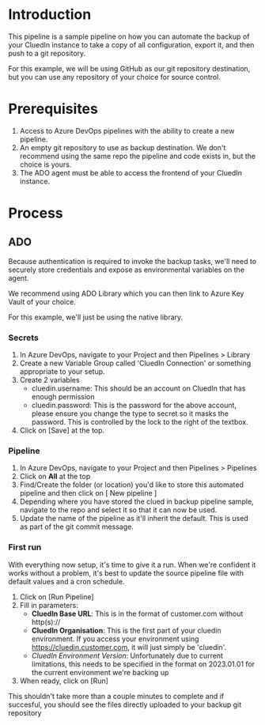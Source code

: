 # Introduction
This pipeline is a sample pipeline on how you can automate the backup of your CluedIn instance to take a copy of all configuration, export it, and then push to a git repository.

For this example, we will be using GitHub as our git repository destination, but you can use any repository of your choice for source control.

# Prerequisites
1. Access to Azure DevOps pipelines with the ability to create a new pipeline.
2. An empty git repository to use as backup destination. We don't recommend using the same repo the pipeline and code exists in, but the choice is yours.
3. The ADO agent must be able to access the frontend of your CluedIn instance. 

# Process
## ADO
Because authentication is required to invoke the backup tasks, we'll need to securely store credentials and expose as environmental variables on the agent.

We recommend using ADO Library which you can then link to Azure Key Vault of your choice.

For this example, we'll just be using the native library.

### Secrets
1. In Azure DevOps, navigate to your Project and then Pipelines > Library
2. Create a new Variable Group called 'CluedIn Connection' or something appropriate to your setup.
3. Create 2 variables
   * cluedin.username: This should be an account on CluedIn that has enough permission
   * cluedin.password: This is the password for the above account, please ensure you change the type to secret so it masks the password. This is controlled by the lock to the right of the textbox.
4. Click on [Save] at the top.

### Pipeline
1. In Azure DevOps, navigate to your Project and then Pipelines > Pipelines
2. Click on **All** at the top
3. Find/Create the folder (or location) you'd like to store this automated pipeline and then click on [ New pipeline ]
4. Depending where you have stored the clued in backup pipeline sample, navigate to the repo and select it so that it can now be used.
5. Update the name of the pipeline as it'll inherit the default. This is used as part of the git commit message.

### First run
With everything now setup, it's time to give it a run.
When we're confident it works without a problem, it's best to update the source pipeline file with default values and a cron schedule.

1. Click on [Run Pipeline]
2. Fill in parameters:
   * **CluedIn Base URL**: This is in the format of customer.com without http(s)://
   * **CluedIn Organisation**: This is the first part of your cluedin environment. If you access your environment using https://cluedin.customer.com, it will just simply be 'cluedin'.
   * *CluedIn Environment Version*: Unfortunately due to current limitations, this needs to be specified in the format on 2023.01.01 for the current environment we're backing up
3. When ready, click on [Run]

This shouldn't take more than a couple minutes to complete and if succesful, you should see the files directly uploaded to your backup git repository